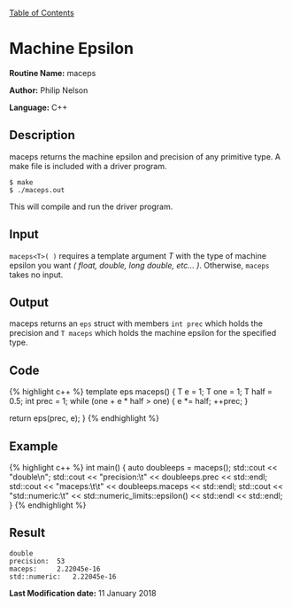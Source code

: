 <a style=aligh:right; href="https://philipnelson5.github.io/class-projects/MATH5620_NumericalSolutionsOfDifferentialEquations/SoftwareManual"> Table of Contents </a>

# Machine Epsilon

**Routine Name:** maceps

**Author:** Philip Nelson

**Language:** C++

## Description

maceps returns the machine epsilon and precision of any primitive type. A make file is included with a driver program.

```
$ make
$ ./maceps.out
```

This will compile and run the driver program.

## Input

`maceps<T>( )` requires a template argument _T_ with the type of machine epsilon you want _( float, double, long double, etc... )_. Otherwise, `maceps` takes no input.

## Output

maceps returns an `eps` struct with members `int prec` which holds the precision and `T maceps` which holds the machine epsilon for the specified type.

## Code
{% highlight c++ %}
template <typename T>
eps<T> maceps()
{
  T e = 1;
  T one = 1;
  T half = 0.5;
  int prec = 1;
  while (one + e * half > one)
  {
    e *= half;
    ++prec;
  }

  return eps(prec, e);
}
{% endhighlight %}

## Example
{% highlight c++ %}
int main()
{
  auto doubleeps = maceps<double>();
  std::cout << "double\n";
  std::cout << "precision:\t"    << doubleeps.prec << std::endl;
  std::cout << "maceps:\t\t"     << doubleeps.maceps << std::endl;
  std::cout << "std::numeric:\t" << std::numeric_limits<double>::epsilon() << std::endl << std::endl;
}
{% endhighlight %}

## Result
```
double
precision:	53
maceps:		2.22045e-16
std::numeric:	2.22045e-16
```

**Last Modification date:** 11 January 2018

